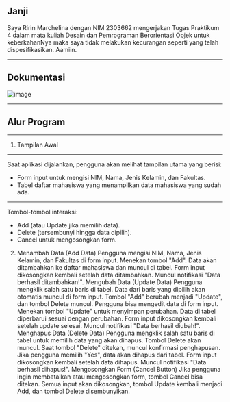 Janji
---
Saya Ririn Marchelina dengan NIM 2303662 mengerjakan Tugas Praktikum 4 dalam mata kuliah Desain dan Pemrograman Berorientasi Objek untuk keberkahanNya maka saya tidak melakukan kecurangan seperti yang telah dispesifikasikan. Aamiin.

---
Dokumentasi
---
![image](https://github.com/user-attachments/assets/1d420077-5fc0-46bd-aaf2-6a2b21485bd5)

---
Alur Program
---
---
1. Tampilan Awal
---
Saat aplikasi dijalankan, pengguna akan melihat tampilan utama yang berisi:
- Form input untuk mengisi NIM, Nama, Jenis Kelamin, dan Fakultas.
- Tabel daftar mahasiswa yang menampilkan data mahasiswa yang sudah ada.
---

Tombol-tombol interaksi:
- Add (atau Update jika memilih data).
- Delete (tersembunyi hingga data dipilih).
- Cancel untuk mengosongkan form.

2. Menambah Data (Add Data)
Pengguna mengisi NIM, Nama, Jenis Kelamin, dan Fakultas di form input.
Menekan tombol "Add".
Data akan ditambahkan ke daftar mahasiswa dan muncul di tabel.
Form input dikosongkan kembali setelah data ditambahkan.
Muncul notifikasi "Data berhasil ditambahkan!".
Mengubah Data (Update Data)
Pengguna mengklik salah satu baris di tabel.
Data dari baris yang dipilih akan otomatis muncul di form input.
Tombol "Add" berubah menjadi "Update", dan tombol Delete muncul.
Pengguna bisa mengedit data di form input.
Menekan tombol "Update" untuk menyimpan perubahan.
Data di tabel diperbarui sesuai dengan perubahan.
Form input dikosongkan kembali setelah update selesai.
Muncul notifikasi "Data berhasil diubah!".
Menghapus Data (Delete Data)
Pengguna mengklik salah satu baris di tabel untuk memilih data yang akan dihapus.
Tombol Delete akan muncul.
Saat tombol "Delete" ditekan, muncul konfirmasi penghapusan.
Jika pengguna memilih "Yes", data akan dihapus dari tabel.
Form input dikosongkan kembali setelah data dihapus.
Muncul notifikasi "Data berhasil dihapus!".
Mengosongkan Form (Cancel Button)
Jika pengguna ingin membatalkan atau mengosongkan form, tombol Cancel bisa ditekan.
Semua input akan dikosongkan, tombol Update kembali menjadi Add, dan tombol Delete disembunyikan.

